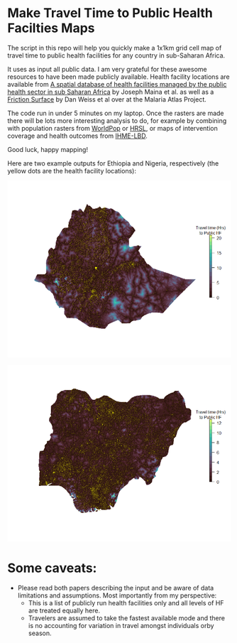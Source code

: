 # Make Travel Time to Public Health Facilties Maps #

The script in this repo will help you quickly make a 1x1km grid cell map of travel time to public health facilities for any country in sub-Saharan Africa. 

It uses as input all public data. I am very grateful for these awesome resources to have been made publicly available.  Health facility locations are available from [A spatial database of health facilities managed by the public health sector in sub Saharan Africa](https://www.nature.com/articles/s41597-019-0142-2) by Joseph Maina et al. as well as a [Friction Surface](https://map.ox.ac.uk/research-project/accessibility_to_cities/) by Dan Weiss et al over at the Malaria Atlas Project.

The code run in under 5 minutes on my laptop. Once the rasters are made there will be lots more interesting analysis to do, for example by combining with population rasters from [WorldPop](https://www.worldpop.org/) or [HRSL](https://research.fb.com/downloads/high-resolution-settlement-layer-hrsl/), or maps of intervention coverage and health outcomes from [IHME-LBD](http://www.healthdata.org/lbd). 

Good luck, happy mapping!

Here are two example outputs for Ethiopia and Nigeria, respectively (the yellow dots are the health facility locations):

![Alt text](ethiopia.png "ETH_TT")

![Alt text](nigeria.png "NGA_TT")


# Some caveats:

* Please read both papers describing the input and be aware of data limitations and assumptions. Most importantly from my perspective:
  * This is a list of publicly run health facilities only and all levels of HF are treated equally here.
  * Travelers are assumed to take the fastest available mode and there is no accounting for variation in travel amongst individuals orby season.
